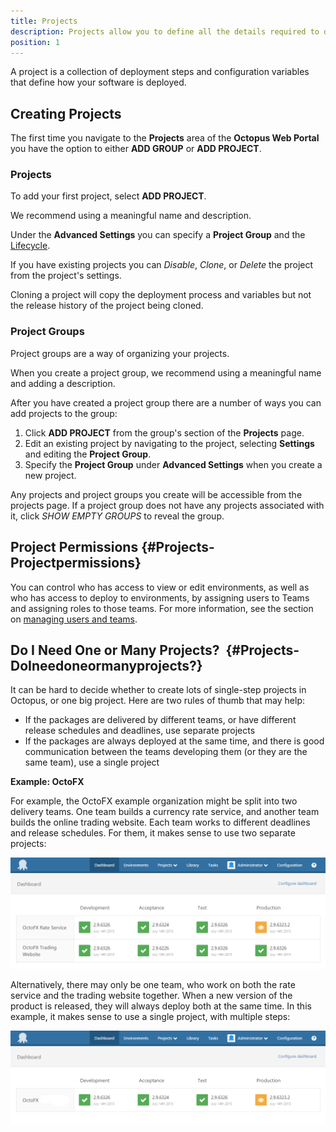 ```yaml
---
title: Projects
description: Projects allow you to define all the details required to deploy a project including the steps to run and variables to configure it.
position: 1
---
```


A project is a collection of deployment steps and configuration variables that define how your software is deployed.

## Creating Projects

The first time you navigate to the **Projects** area of the **Octopus Web Portal** you have the option to either **ADD GROUP** or **ADD PROJECT**.

### Projects

To add your first project, select **ADD PROJECT**. 

We recommend using a meaningful name and description.

Under the **Advanced Settings** you can specify a **Project Group** and the [Lifecycle](docs/deployment-process/projects/lifecycles/index.md).

If you have existing projects you can *Disable*, *Clone*, or *Delete* the project from the project's settings.

Cloning a project will copy the deployment process and variables but not the release history of the project being cloned.

### Project Groups

Project groups are a way of organizing your projects.

When you create a project group, we recommend using a meaningful name and adding a description.

After you have created a project group there are a number of ways you can add projects to the group:

1. Click **ADD PROJECT** from the group's section of the **Projects** page. 
1. Edit an existing project by navigating to the project, selecting **Settings** and editing the **Project Group**.
1. Specify the **Project Group** under **Advanced Settings** when you create a new project.

Any projects and project groups you create will be accessible from the projects page. If a project group does not have any projects associated with it, click *SHOW EMPTY GROUPS* to reveal the group.

## Project Permissions {#Projects-Projectpermissions}

You can control who has access to view or edit environments, as well as who has access to deploy to environments, by assigning users to Teams and assigning roles to those teams. For more information, see the section on [managing users and teams](/docs/administration/managing-users-and-teams/index.md).

## Do I Need One or Many Projects?  {#Projects-DoIneedoneormanyprojects?}

It can be hard to decide whether to create lots of single-step projects in Octopus, or one big project. Here are two rules of thumb that may help:

- If the packages are delivered by different teams, or have different release schedules and deadlines, use separate projects
- If the packages are always deployed at the same time, and there is good communication between the teams developing them (or they are the same team), use a single project

**Example: OctoFX**

For example, the OctoFX example organization might be split into two delivery teams. One team builds a currency rate service, and another team builds the online trading website. Each team works to different deadlines and release schedules. For them, it makes sense to use two separate projects:

![](index-3277822.png "width=500")

Alternatively, there may only be one team, who work on both the rate service and the trading website together. When a new version of the product is released, they will always deploy both at the same time. In this example, it makes sense to use a single project, with multiple steps:

![](index-3277821.png "width=500")

